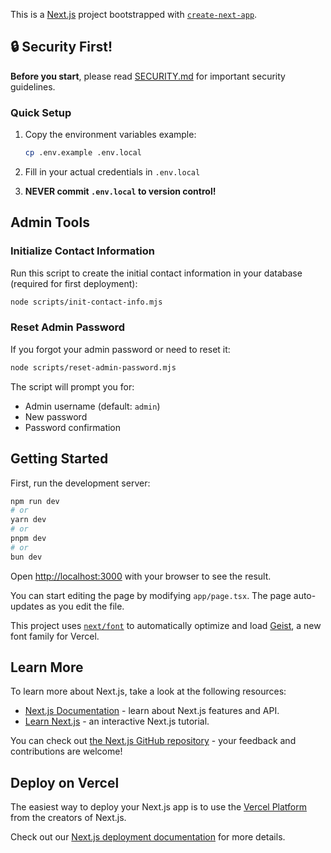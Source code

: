This is a [Next.js](https://nextjs.org) project bootstrapped with [`create-next-app`](https://nextjs.org/docs/app/api-reference/cli/create-next-app).

## 🔒 Security First!

**Before you start**, please read [SECURITY.md](./SECURITY.md) for important security guidelines.

### Quick Setup

1. Copy the environment variables example:

   ```bash
   cp .env.example .env.local
   ```

2. Fill in your actual credentials in `.env.local`

3. **NEVER commit `.env.local` to version control!**

## Admin Tools

### Initialize Contact Information

Run this script to create the initial contact information in your database (required for first deployment):

```bash
node scripts/init-contact-info.mjs
```

### Reset Admin Password

If you forgot your admin password or need to reset it:

```bash
node scripts/reset-admin-password.mjs
```

The script will prompt you for:

- Admin username (default: `admin`)
- New password
- Password confirmation

## Getting Started

First, run the development server:

```bash
npm run dev
# or
yarn dev
# or
pnpm dev
# or
bun dev
```

Open [http://localhost:3000](http://localhost:3000) with your browser to see the result.

You can start editing the page by modifying `app/page.tsx`. The page auto-updates as you edit the file.

This project uses [`next/font`](https://nextjs.org/docs/app/building-your-application/optimizing/fonts) to automatically optimize and load [Geist](https://vercel.com/font), a new font family for Vercel.

## Learn More

To learn more about Next.js, take a look at the following resources:

- [Next.js Documentation](https://nextjs.org/docs) - learn about Next.js features and API.
- [Learn Next.js](https://nextjs.org/learn) - an interactive Next.js tutorial.

You can check out [the Next.js GitHub repository](https://github.com/vercel/next.js) - your feedback and contributions are welcome!

## Deploy on Vercel

The easiest way to deploy your Next.js app is to use the [Vercel Platform](https://vercel.com/new?utm_medium=default-template&filter=next.js&utm_source=create-next-app&utm_campaign=create-next-app-readme) from the creators of Next.js.

Check out our [Next.js deployment documentation](https://nextjs.org/docs/app/building-your-application/deploying) for more details.
